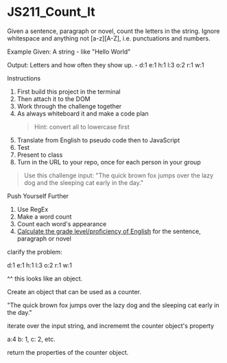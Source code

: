 # JS211_Count_It

Given a sentence, paragraph or novel, count the letters in the string. Ignore whitespace and anything not [a-z][A-Z], i.e. punctuations and numbers.

Example
Given: A string - like "Hello World"

Output: Letters and how often they show up. - d:1 e:1 h:1 l:3 o:2 r:1 w:1

Instructions

1. First build this project in the terminal
2. Then attach it to the DOM
3. Work through the challenge together
4. As always whiteboard it and make a code plan
   > Hint: convert all to lowercase first
5. Translate from English to pseudo code then to JavaScript
6. Test
7. Present to class
8. Turn in the URL to your repo, once for each person in your group

> Use this challenge input: "The quick brown fox jumps over the lazy dog and the sleeping cat early in the day."

Push Yourself Further

1. Use RegEx
2. Make a word count
3. Count each word's appearance
4. [Calculate the grade level/proficiency of English](https://www.thoughtco.com/calculating-reading-level-1857103) for the sentence, paragraph or novel

clarify the problem:

d:1 e:1 h:1 l:3 o:2 r:1 w:1

^^ this looks like an object.

Create an object that can be used as a counter.

"The quick brown fox jumps over the lazy dog and the sleeping cat early in the day."

iterate over the input string, and incrememt the counter object's property

a:4 b: 1, c: 2, etc.

return the properties of the counter object.

